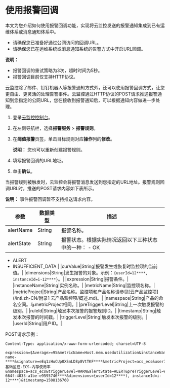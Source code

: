 # 使用报警回调

本文为您介绍如何使用报警回调功能，实现将云监控发送的报警通知集成到已有运维体系或消息通知体系中。

-   请确保您已准备好通过公网访问的回调URL。
-   请确保您已在运维系统或消息通知系统的告警方式中开启URL回调。

**说明：**

-   报警回调的重试策略为3次，超时时间为5秒。
-   报警回调目前仅支持HTTP协议。

云监控除了邮件、钉钉机器人等报警通知方式外，还可以使用报警回调方式，让您更自由、更灵活的处理告警事件。云监控通过HTTP协议的POST请求推送报警通知到您指定的公网URL，您在接收到报警通知后，可以根据通知内容做进一步处理。

1.  登录[云监控控制台](https://cms-intl.console.aliyun.com)。

2.  在左侧导航栏，选择**报警服务** \> **报警规则**。

3.  在**阈值报警**页签，单击目标规则对应**操作**列的**修改**。

    **说明：** 您也可以重新创建报警规则。

4.  填写报警回调的URL地址。

5.  单击**确认**。


当报警规则被触发时，云监控会将报警消息发送到您指定的URL地址。报警规则回调URL时，推送的POST请求内容如下表所示。

**说明：** 事件报警回调暂不支持推送请求内容。

|参数|数据类型|描述|
|--|----|--|
|alertName|String|报警名称。|
|alertState|String|报警状态。根据实际情况返回以下三种状态中的一种： -   OK
-   ALERT
-   INSUFFICIENT\_DATA |
|curValue|String|报警发生或恢复时监控项的当前值。|
|dimensions|String|发生报警的对象。示例：`{userId=12****, instanceId=i-12****}`。|
|expression|String|报警条件。|
|instanceName|String|实例名称。|
|metricName|String|监控项名称。|
|metricProject|String|产品名称。监控项和产品名称请参见[云产品监控项](/intl.zh-CN/附录1 云产品监控项/概述.md)。|
|namespace|String|产品的命名空间。与metricProject相同。|
|preTriggerLevel|String|上一次触发报警的级别。|
|ruleId|String|触发本次报警的报警规则ID。|
|timestamp|String|触发本次报警的时间戳。|
|triggerLevel|String|触发本次报警的级别。|
|userId|String|用户ID。|

POST请求示例：

```
Content-Type: application/x-www-form-urlencoded; charset=UTF-8

expression=$Average>=95&metricName=Host.mem.usedutilization&instanceName=instance-name-****&signature=eEq1zHuCUp0XSmLD8p8VtTKF****&metricProject=acs_ecs&userId=12****&curValue=97.39&alertName=基础监控-ECS-内存使用率&namespace=acs_ecs&triggerLevel=WARN&alertState=ALERT&preTriggerLevel=WARN&ruleId=applyTemplateee147e59-664f-4033-a1be-e9595746****&dimensions={userId=12****), instanceId=i-12****}&timestamp=1508136760
```

